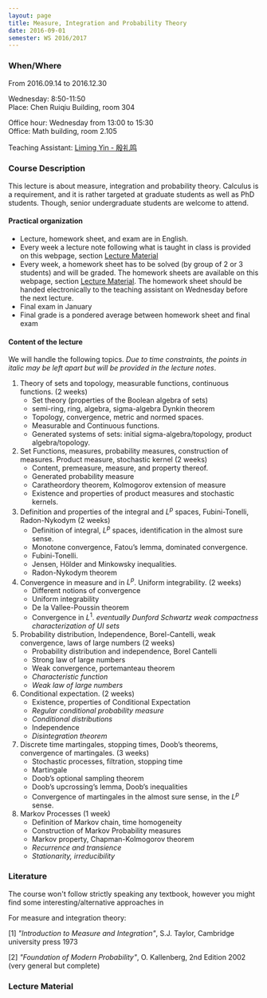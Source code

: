 ```yaml
---
layout: page
title: Measure, Integration and Probability Theory
date: 2016-09-01
semester: WS 2016/2017
---
```


### When/Where

From 2016.09.14 to 2016.12.30

Wednesday: 8:50-11:50  
Place: Chen Ruiqiu Building, room 304  

Office hour: Wednesday from 13:00 to 15:30  
Office: Math building, room 2.105

Teaching Assistant: [Liming Yin - 殷礼鸣](mailto:gacktkaga@sjtu.edu.cn)

### Course Description

This lecture is about measure, integration and probability theory.
Calculus is a requirement, and it is rather targeted at graduate students as well as PhD students.
Though, senior undergraduate students are welcome to attend.

#### Practical organization
 * Lecture, homework sheet, and exam are in English.
 * Every week a lecture note following what is taught in class is provided on this webpage, section [Lecture Material](#lecture-material)
 * Every week, a homework sheet has to be solved (by group of 2 or 3 students) and will be graded. The homework sheets are available on this webpage, section [Lecture Material](#lecture-material). The homework sheet should be handed electronically to the teaching assistant on Wednesday before the next lecture.
 * Final exam in January
 * Final grade is a pondered average between homework sheet and final exam

#### Content of the lecture
We will handle the following topics. *Due to time constraints, the points in italic may be left apart but will be provided in the lecture notes*.

1. Theory of sets and topology, measurable functions, continuous functions. (2 weeks)
    * Set theory (properties of the Boolean algebra of sets)
    * semi-ring, ring, algebra, sigma-algebra Dynkin theorem
    * Topology, convergence, metric and normed spaces.
    * Measurable and Continuous functions.
    * Generated systems of sets: initial sigma-algebra/topology, product algebra/topology.
2. Set Functions, measures, probability measures, construction of measures. Product measure, stochastic kernel (2 weeks)
    * Content, premeasure, measure, and property thereof.
    * Generated probability measure
    * Caratheordory theorem, Kolmogorov extension of measure
    * Existence and properties of product measures and stochastic kernels.
3. Definition and properties of the integral and $L^p$ spaces, Fubini-Tonelli, Radon-Nykodym (2 weeks)
    * Definition of integral, $L^p$ spaces, identification in the almost sure sense.
    * Monotone convergence, Fatou’s lemma, dominated convergence.
    * Fubini-Tonelli.
    * Jensen, H&ouml;lder and Minkowsky inequalities.
    * Radon-Nykodym theorem
4. Convergence in measure and in $L^p$. Uniform integrability. (2 weeks)
    * Different notions of convergence
    * Uniform integrability
    * De la Vallee-Poussin theorem
    * Convergence in $L^1$. *eventually Dunford Schwartz weak compactness characterization of UI sets*
5. Probability distribution, Independence, Borel-Cantelli, weak convergence, laws of large numbers (2 weeks)
    * Probability distribution and independence, Borel Cantelli
    * Strong law of large numbers
    * Weak convergence, portemanteau theorem
    * *Characteristic function*
    * *Weak law of large numbers*
6. Conditional expectation. (2 weeks)
    * Existence, properties of Conditional Expectation
    * *Regular conditional probability measure*
    * *Conditional distributions*
    * Independence
    * *Disintegration theorem*
7. Discrete time martingales, stopping times, Doob’s theorems, convergence of martingales. (3 weeks)
    * Stochastic processes, filtration, stopping time
    * Martingale
    * Doob’s optional sampling theorem
    * Doob’s upcrossing’s lemma, Doob’s inequalities
    * Convergence of martingales in the almost sure sense, in the $L^p$ sense.
8. Markov Processes (1 week)
    * Definition of Markov chain, time homogeneity
    * Construction of Markov Probability measures
    * Markov property, Chapman-Kolmogorov theorem
    * *Recurrence and transience*
    * *Stationarity, irreducibility*


### Literature

The course won't follow strictly speaking any textbook, however you might find some interesting/alternative approaches in

For measure and integration theory:

[1] *"Introduction to Measure and Integration"*, S.J. Taylor, Cambridge university press 1973

[2] *"Foundation of Modern Probability"*, O. Kallenberg, 2nd Edition 2002 (very general but complete)


### Lecture Material

